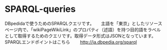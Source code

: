 # SPARQL-queries
DBpedidaで使うためのSPARQLクエリです。 　
主語を「東京」としたリソースページ内で、「wikiPageWikiLink」のプロパティ（述語）を持つ目的語をラベルとして取得するためのクエリです。取得データ形式はJSONとなっています。　　
SPARQLエンドポイントはこちら　　
http://ja.dbpedia.org/sparql
